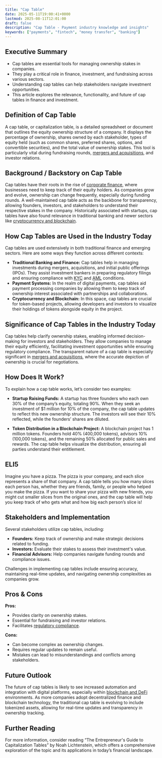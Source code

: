 ```yaml
---
title: "Cap Table"
date: 2025-05-11T19:00:41+0000
lastmod: 2025-08-11T12:01:00
draft: false
description: "Cap Table - Payment industry knowledge and insights"
keywords: ["payments", "fintech", "money transfer", "banking"]
---
```


## Executive Summary

  - Cap tables are essential tools for managing ownership stakes in companies.
  - They play a critical role in finance, investment, and fundraising across various sectors.
  - Understanding cap tables can help stakeholders navigate investment opportunities.
  - This article explores the relevance, functionality, and future of cap tables in finance and investment.

## Definition of Cap Table
A cap table, or capitalization table, is a detailed spreadsheet or document that outlines the equity ownership structure of a company. It displays the percentage of ownership, shares owned by each stakeholder, types of equity held (such as common shares, preferred shares, options, and convertible securities), and the total value of ownership stakes. This tool is particularly vital during fundraising rounds, [mergers and acquisitions](https://faisalkhanllc.xyz/resources/payments-wiki/b/business-to-business-b2b2c/), and investor relations.

## Background / Backstory on Cap Table
Cap tables have their roots in the rise of [corporate finance](https://faisalkhanllc.xyz/resources/payments-wiki/f/financial-markets/), where businesses need to keep track of their equity holders. As companies grow and evolve, ownership can change frequently, especially during funding rounds. A well-maintained cap table acts as the backbone for transparency, allowing founders, investors, and stakeholders to understand their respective stakes in the company. Historically associated with startups, cap tables have also found relevance in traditional banking and newer sectors like [cryptocurrency and blockchain](https://faisalkhanllc.xyz/resources/payments-wiki/b/blockchain/).

## How Cap Tables are Used in the Industry Today
Cap tables are used extensively in both traditional finance and emerging sectors. Here are some ways they function across different contexts:

- **Traditional Banking and Finance:** Cap tables help in managing investments during mergers, acquisitions, and initial public offerings (IPOs). They assist investment bankers in preparing regulatory filings and ensuring compliance with [KYC](https://faisalkhanllc.xyz/resources/payments-wiki/k/know-your-customer-kyc/) and [AML](https://faisalkhanllc.xyz/resources/payments-wiki/a/anti-money-laundering-aml/) conditions.  
- **Payment Systems:** In the realm of digital payments, cap tables aid payment processing companies by allowing them to keep track of ownership interest associated with partnerships and collaborations.  
- **Cryptocurrency and Blockchain:** In this space, cap tables are crucial for token-based projects, allowing developers and investors to visualize their holdings of tokens alongside equity in the project.

## Significance of Cap Tables in the Industry Today
Cap tables help clarify ownership stakes, enabling informed decision-making for investors and stakeholders. They allow companies to manage their equity efficiently, facilitating investment opportunities while ensuring regulatory compliance. The transparent nature of a cap table is especially significant in [mergers and acquisitions](https://faisalkhanllc.xyz/resources/payments-wiki/c/compliance-manual/), where the accurate depiction of ownership is crucial for negotiations.

## How Does It Work?
To explain how a cap table works, let’s consider two examples:

- **Startup Raising Funds:** A startup has three founders who each own 30% of the company’s equity, totaling 90%. When they seek an investment of $1 million for 10% of the company, the cap table updates to reflect this new ownership structure. The investors will see their 10% reflected, while the founders’ shares are diluted.

- **Token Distribution in a Blockchain Project:** A blockchain project has 1 million tokens. Founders hold 40% (400,000 tokens), advisors 10% (100,000 tokens), and the remaining 50% allocated for public sales and rewards. The cap table helps visualize the distribution, ensuring all parties understand their entitlement.

## ELI5
Imagine you have a pizza. The pizza is your company, and each slice represents a share of that company. A cap table tells you how many slices each person has, whether they are friends, family, or people who helped you make the pizza. If you want to share your pizza with new friends, you might cut smaller slices from the original ones, and the cap table will help you keep track of who gets what and how big each person’s slice is!

## Stakeholders and Implementation
Several stakeholders utilize cap tables, including:

- **Founders:** Keep track of ownership and make strategic decisions related to funding.  
- **Investors:** Evaluate their stakes to assess their investment's value.  
- **Financial Advisors:** Help companies navigate funding rounds and compliance issues.

Challenges in implementing cap tables include ensuring accuracy, maintaining real-time updates, and navigating ownership complexities as companies grow.

## Pros & Cons
**Pros:**  

- Provides clarity on ownership stakes.  
- Essential for fundraising and investor relations.  
- Facilitates [regulatory compliance](https://faisalkhanllc.xyz/resources/payments-wiki/c/compliance-manual/).

**Cons:**  

- Can become complex as ownership changes.  
- Requires regular updates to remain useful.  
- Mistakes can lead to misunderstandings and conflicts among stakeholders.

## Future Outlook
The future of cap tables is likely to see increased automation and integration with digital platforms, especially within [blockchain and DeFi](https://faisalkhanllc.xyz/resources/payments-wiki/d/decentralized-finance-defi/) environments. As more companies adopt decentralized finance and blockchain technology, the traditional cap table is evolving to include tokenized assets, allowing for real-time updates and transparency in ownership tracking.

## Further Reading
For more information, consider reading “The Entrepreneur's Guide to Capitalization Tables” by Noah Lichtenstein, which offers a comprehensive exploration of the topic and its applications in today’s financial landscape.